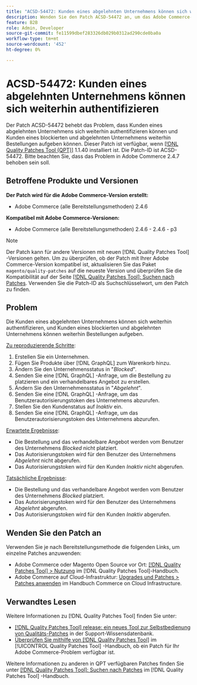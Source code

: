 ```yaml
---
title: "ACSD-54472: Kunden eines abgelehnten Unternehmens können sich weiterhin authentifizieren."
description: Wenden Sie den Patch ACSD-54472 an, um das Adobe Commerce-Problem zu beheben, bei dem Kunden eines abgelehnten Unternehmens sich weiterhin authentifizieren können und Kunden eines blockierten und abgelehnten Unternehmens weiterhin Bestellungen aufgeben können.
feature: B2B
role: Admin, Developer
source-git-commit: fe11599dbef283326db029b0312ad290cde0ba0a
workflow-type: tm+mt
source-wordcount: '452'
ht-degree: 0%

---
```


# ACSD-54472: Kunden eines abgelehnten Unternehmens können sich weiterhin authentifizieren

Der Patch ACSD-54472 behebt das Problem, dass Kunden eines abgelehnten Unternehmens sich weiterhin authentifizieren können und Kunden eines blockierten und abgelehnten Unternehmens weiterhin Bestellungen aufgeben können. Dieser Patch ist verfügbar, wenn [[!DNL Quality Patches Tool (QPT)]](https://experienceleague.adobe.com/en/docs/commerce-knowledge-base/kb/announcements/commerce-announcements/magento-quality-patches-released-new-tool-to-self-serve-quality-patches) 1.1.40 installiert ist. Die Patch-ID ist ACSD-54472. Bitte beachten Sie, dass das Problem in Adobe Commerce 2.4.7 behoben sein soll.

## Betroffene Produkte und Versionen

**Der Patch wird für die Adobe Commerce-Version erstellt:**

* Adobe Commerce (alle Bereitstellungsmethoden) 2.4.6

**Kompatibel mit Adobe Commerce-Versionen:**

* Adobe Commerce (alle Bereitstellungsmethoden) 2.4.6 - 2.4.6 - p3

>[!NOTE]
>
>Der Patch kann für andere Versionen mit neuen [!DNL Quality Patches Tool] -Versionen gelten. Um zu überprüfen, ob der Patch mit Ihrer Adobe Commerce-Version kompatibel ist, aktualisieren Sie das Paket `magento/quality-patches` auf die neueste Version und überprüfen Sie die Kompatibilität auf der Seite [[!DNL Quality Patches Tool]: Suchen nach Patches](https://experienceleague.adobe.com/tools/commerce-quality-patches/index.html). Verwenden Sie die Patch-ID als Suchschlüsselwort, um den Patch zu finden.

## Problem

Die Kunden eines abgelehnten Unternehmens können sich weiterhin authentifizieren, und Kunden eines blockierten und abgelehnten Unternehmens können weiterhin Bestellungen aufgeben.

<u>Zu reproduzierende Schritte</u>:

1. Erstellen Sie ein Unternehmen.
1. Fügen Sie Produkte über [!DNL GraphQL] zum Warenkorb hinzu.
1. Ändern Sie den Unternehmensstatus in &quot;*Blocked*&quot;.
1. Senden Sie eine [!DNL GraphQL] -Anfrage, um die Bestellung zu platzieren und ein verhandelbares Angebot zu erstellen.
1. Ändern Sie den Unternehmensstatus in &quot;*Abgelehnt*&quot;.
1. Senden Sie eine [!DNL GraphQL] -Anfrage, um das Benutzerautorisierungstoken des Unternehmens abzurufen.
1. Stellen Sie den Kundenstatus auf *Inaktiv* ein.
1. Senden Sie eine [!DNL GraphQL] -Anfrage, um das Benutzerautorisierungstoken des Unternehmens abzurufen.

<u>Erwartete Ergebnisse</u>:

* Die Bestellung und das verhandelbare Angebot werden vom Benutzer des Unternehmens *Blocked* nicht platziert.
* Das Autorisierungstoken wird für den Benutzer des Unternehmens *Abgelehnt* nicht abgerufen.
* Das Autorisierungstoken wird für den Kunden *Inaktiv* nicht abgerufen.

<u>Tatsächliche Ergebnisse</u>:

* Die Bestellung und das verhandelbare Angebot werden vom Benutzer des Unternehmens *Blocked* platziert.
* Das Autorisierungstoken wird für den Benutzer des Unternehmens *Abgelehnt* abgerufen.
* Das Autorisierungstoken wird für den Kunden *Inaktiv* abgerufen.

## Wenden Sie den Patch an

Verwenden Sie je nach Bereitstellungsmethode die folgenden Links, um einzelne Patches anzuwenden:

* Adobe Commerce oder Magento Open Source vor Ort: [[!DNL Quality Patches Tool] > Nutzung](/help/tools/quality-patches-tool/usage.md) im [!DNL Quality Patches Tool]-Handbuch.
* Adobe Commerce auf Cloud-Infrastruktur: [Upgrades und Patches > Patches anwenden](https://experienceleague.adobe.com/docs/commerce-cloud-service/user-guide/develop/upgrade/apply-patches.html) im Handbuch Commerce on Cloud Infrastructure.

## Verwandtes Lesen

Weitere Informationen zu [!DNL Quality Patches Tool] finden Sie unter:

* [[!DNL Quality Patches Tool] release: ein neues Tool zur Selbstbedienung von Qualitäts-Patches](https://experienceleague.adobe.com/en/docs/commerce-knowledge-base/kb/announcements/commerce-announcements/magento-quality-patches-released-new-tool-to-self-serve-quality-patches) in der Support-Wissensdatenbank.
* [Überprüfen Sie mithilfe von  [!DNL Quality Patches Tool]](/help/tools/quality-patches-tool/patches-available-in-qpt/check-patch-for-magento-issue-with-magento-quality-patches.md) im [!UICONTROL Quality Patches Tool] -Handbuch, ob ein Patch für Ihr Adobe Commerce-Problem verfügbar ist.


Weitere Informationen zu anderen in QPT verfügbaren Patches finden Sie unter [[!DNL Quality Patches Tool]: Suchen nach Patches](https://experienceleague.adobe.com/tools/commerce-quality-patches/index.html) im [!DNL Quality Patches Tool] -Handbuch.
